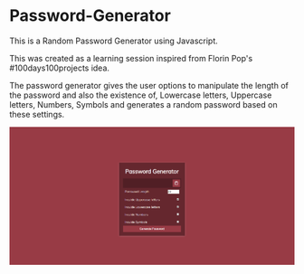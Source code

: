# Password-Generator

This is a Random Password Generator using Javascript.

This was created as a learning session inspired from Florin Pop's #100days100projects idea.

The password generator gives the user options to manipulate the length of the password and also the existence of, Lowercase letters, Uppercase letters, Numbers, Symbols and generates a random password based on these settings.

![Initial Page](/Initial.PNG)
